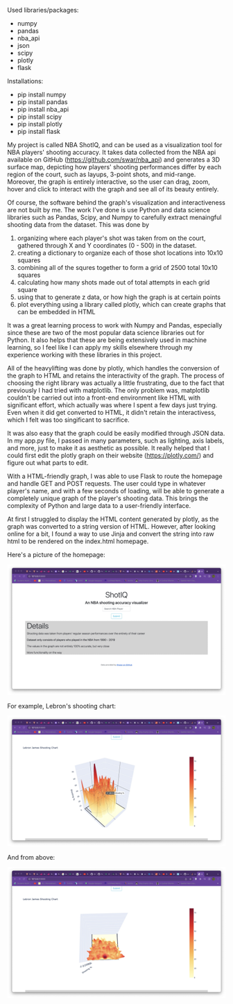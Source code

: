 Used libraries/packages:

- numpy
- pandas
- nba_api
- json
- scipy
- plotly
- flask

Installations:

- pip install numpy
- pip install pandas
- pip install nba_api
- pip install scipy
- pip install plotly
- pip install flask

My project is called NBA ShotIQ, and can be used as a visualization tool for NBA players' shooting accuracy. It takes data collected from the NBA api available on GitHub (https://github.com/swar/nba_api) and generates a 3D surface map, depicting how players' shooting performances differ by each region of the court, such as layups, 3-point shots, and mid-range. Moreover, the graph is entirely interactive, so the user can drag, zoom, hover and click to interact with the graph and see all of its beauty entirely.

Of course, the software behind the graph's visualization and interactiveness are not built by me. The work I've done is use Python and data science libraries such as Pandas, Scipy, and Numpy to carefully extract menaingful shooting data from the dataset. This was done by

1. organizing where each player's shot was taken from on the court, gathered through X and Y coordinates (0 - 500) in the dataset.
2. creating a dictionary to organize each of those shot locations into 10x10 squares
3. combining all of the squres together to form a grid of 2500 total 10x10 squares
4. calculating how many shots made out of total attempts in each grid square
5. using that to generate z data, or how high the graph is at certain points
6. plot everything using a library called plotly, which can create graphs that can be embedded in HTML

It was a great learning process to work with Numpy and Pandas, especially since these are two of the most popular data science libraries out for Python. It also helps that these are being extensively used in machine learning, so I feel like I can apply my skills elsewhere through my experience working with these libraries in this project.

All of the heavylifting was done by plotly, which handles the conversion of the graph to HTML and retains the interactivity of the graph. The process of choosing the right library was actually a little frustrating, due to the fact that previously I had tried with matplotlib. The only problem was, matplotlib couldn't be carried out into a front-end environment like HTML with significant effort, which actually was where I spent a few days just trying. Even when it did get converted to HTML, it didn't retain the interactivess, which I felt was too singificant to sacrifice.

It was also easy that the graph could be easily modified through JSON data. In my app.py file, I passed in many parameters, such as lighting, axis labels, and more, just to make it as aesthetic as possible. It really helped that I could first edit the plotly graph on their website (https://plotly.com/) and figure out what parts to edit.

With a HTML-friendly graph, I was able to use Flask to route the homepage and handle GET and POST requests. The user could type in whatever player's name, and with a few seconds of loading, will be able to generate a completely unique graph of the player's shooting data. This brings the complexity of Python and large data to a user-friendly interface.

At first I struggled to display the HTML content generated by plotly, as the graph was converted to a string version of HTML. However, after looking online for a bit, I found a way to use Jinja and convert the string into raw html to be rendered on the index.html homepage.

Here's a picture of the homepage:

![Alt text](Homepage.jpg?raw=true "Homepage")

For example, Lebron's shooting chart:

![Alt text](Lebron.jpg?raw=true "Lebron")

And from above:

![Alt text](Lebrontop.jpg?raw=true "Lebrontop")